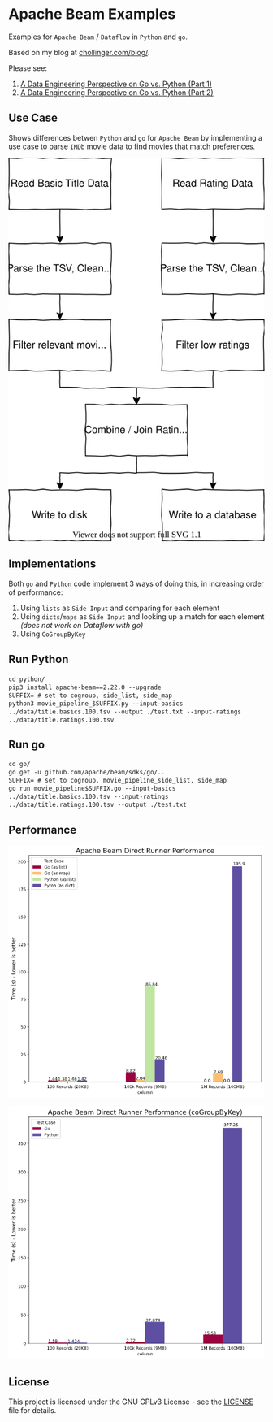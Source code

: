 # Apache Beam Examples

Examples for `Apache Beam` / `Dataflow` in `Python` and `go`.

Based on my blog at [chollinger.com/blog/](https://chollinger.com/blog/).

Please see: 
1. [A Data Engineering Perspective on Go vs. Python (Part 1)](https://chollinger.com/blog/2020/06/a-data-engineering-perspective-on-go-vs.-python-part-1/)
2. [A Data Engineering Perspective on Go vs. Python (Part 2)](https://chollinger.com/blog/2020/07/a-data-engineering-perspective-on-go-vs.-python-part-2/)

## Use Case
Shows differences betwen `Python` and `go` for `Apache Beam` by implementing a use case to parse `IMDb` movie data to find movies that match preferences.

![arch](docs/movie_flow.svg)

## Implementations
Both `go` and `Python` code implement 3 ways of doing this, in increasing order of performance:
1. Using `lists` as `Side Input` and comparing for each element
2. Using `dicts`/`maps` as `Side Input` and looking up a match for each element _(does not work on Dataflow with go)_
3. Using `CoGroupByKey`

## Run Python
```
cd python/
pip3 install apache-beam==2.22.0 --upgrade
SUFFIX= # set to cogroup, side_list, side_map
python3 movie_pipeline_$SUFFIX.py --input-basics ../data/title.basics.100.tsv --output ./test.txt --input-ratings ../data/title.ratings.100.tsv
```

## Run go
```
cd go/
go get -u github.com/apache/beam/sdks/go/..
SUFFIX= # set to cogroup, movie_pipeline_side_list, side_map
go run movie_pipeline$SUFFIX.go --input-basics ../data/title.basics.100.tsv --input-ratings ../data/title.ratings.100.tsv --output ./test.txt
```

## Performance
![Side Input DirectRunner Performance](docs/direct_num_workers_1_perf.png)

![CoGroupByKey DirectRunner Performance](docs/direct_num_workers_cogroup_perf.png)

## License
This project is licensed under the GNU GPLv3 License - see the [LICENSE](LICENSE) file for details.